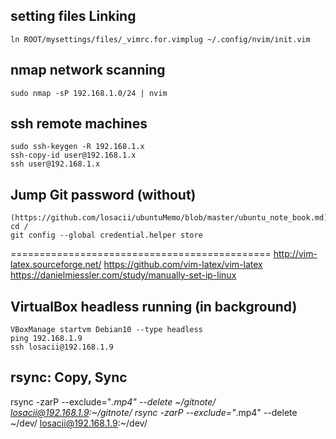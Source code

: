 ## setting files Linking
    ln ROOT/mysettings/files/_vimrc.for.vimplug ~/.config/nvim/init.vim

## nmap network scanning
    sudo nmap -sP 192.168.1.0/24 | nvim

## ssh remote machines
    sudo ssh-keygen -R 192.168.1.x
    ssh-copy-id user@192.168.1.x
    ssh user@192.168.1.x

## Jump Git password (without)
    (https://github.com/losacii/ubuntuMemo/blob/master/ubuntu_note_book.md)
    cd /
    git config --global credential.helper store

=============================================
    http://vim-latex.sourceforge.net/
    https://github.com/vim-latex/vim-latex
    https://danielmiessler.com/study/manually-set-ip-linux

## VirtualBox headless running (in background)
    VBoxManage startvm Debian10 --type headless
    ping 192.168.1.9
    ssh losacii@192.168.1.9

## rsync: Copy, Sync
rsync -zarP --exclude="*.mp4" --delete ~/gitnote/ losacii@192.168.1.9:~/gitnote/ 
rsync -zarP --exclude="*.mp4" --delete ~/dev/ losacii@192.168.1.9:~/dev/
